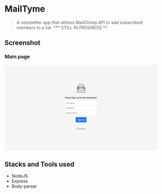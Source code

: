 # MailTyme

> A newsletter app that utilizes MailChimp API to add subscribed members to a list. *** STILL IN PROGRESS **.

## Screenshot

### Main page

![Main-page](https://github.com/mozeezy/mailtyme/blob/master/public/images/home-page.png?raw=true)

## Stacks and Tools used

- NodeJS
- Express
- Body-parser
